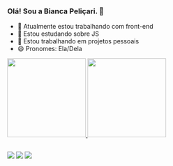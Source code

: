 ### Olá! Sou a Bianca Peliçari. 👋

- 🔭 Atualmente estou trabalhando com front-end
- 🌱 Estou estudando sobre JS
- 👯 Estou trabalhando em projetos pessoais
- 😄 Pronomes: Ela/Dela

<div>
  <a href="https://github.com/biancapelicari">
  <img height="180em" src="https://github-readme-stats.vercel.app/api?username=biancapelicari&show_icons=true&theme=dark&include_all_commits=true&count_private=true"/>
  <img height="180em" src="https://github-readme-stats.vercel.app/api/top-langs/?username=biancapelicari&layout=compact&langs_count=7&theme=dark"/>
</div>
  
  ##
  
  
 
<div>
   <a href="https://www.instagram.com/bia.pelicari/" target="_blank"><img src="https://img.shields.io/badge/-Instagram-%23E4405F?style=for-the-badge&logo=instagram&logoColor=white" target="_blank"></a>
   <a href = "mailto:pelicaribia@gmail.com"><img src="https://img.shields.io/badge/-Gmail-%23333?style=for-the-badge&logo=gmail&logoColor=white" target="_blank"></a>
   <a href="https://www.linkedin.com/in/bianca-peli%C3%A7ari-835490115/?originalSubdomain=br" target="_blank"><img src="https://img.shields.io/badge/-LinkedIn-%230077B5?style=for-the-badge&logo=linkedin&logoColor=white" target="_blank"></a>
 
</div>

